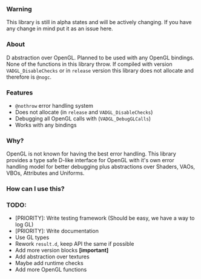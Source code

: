 ### Warning
This library is still in alpha states and will be actively changing. If you have
any change in mind put it as an issue here.

### About
D abstraction over OpenGL. Planned to be used with any OpenGL bindings. None of
the functions in this library throw. If compiled with version
`VADGL_DisableChecks` or in `release` version this library does not allocate and
therefore is `@nogc`.

### Features
- `@nothrow` error handling system
- Does not allocate (in `release` and `VADGL_DisableChecks`)
- Debugging all OpenGL calls with (`VADGL_DebugGLCalls`)
- Works with any bindings

### Why?
OpenGL is not known for having the best error handling. This library provides a
type safe D-like interface for OpenGL with it's own error handling model for better
debugging plus abstractions over Shaders, VAOs, VBOs, Attributes and Uniforms.

### How can I use this?


### TODO:
- [PRIORITY]: Write testing framework (Should be easy, we have a way to log GL)
- [PRIORITY]: Write documentation
- Use GL types
- Rework `result.d`, keep API the same if possible
- Add more version blocks **[important]**
- Add abstraction over textures
- Maybe add runtime checks
- Add more OpenGL functions
